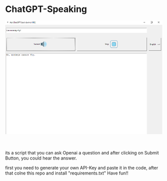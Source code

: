 # ChatGPT-Speaking

![GUI](https://github.com/Alpha-Centauri-00/ChatGPT-Speaking/blob/main/example-GUI.png)

<br/>
<br/>
its a script that you can ask Openai a question and after clicking on Submit Button, you could hear the answer.

first you need to generate your own API-Key and paste it in the code, after that colne this repo and install "requirements.txt"
Have fun!!
